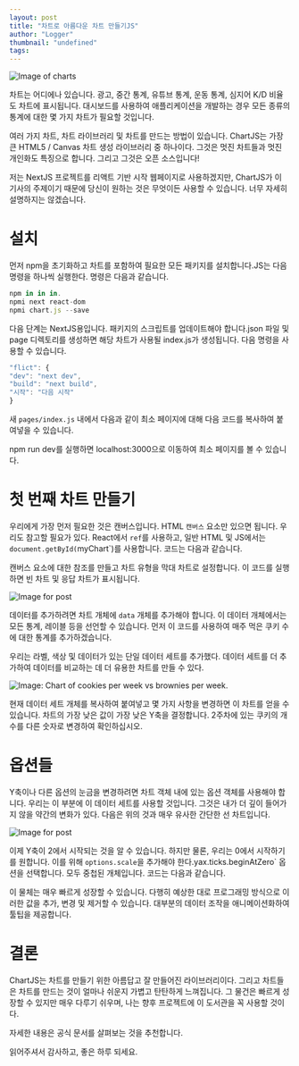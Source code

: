```yaml
---
layout: post
title: "차트로 아름다운 차트 만들기JS"
author: "Logger"
thumbnail: "undefined"
tags: 
---
```



![Image of charts](https://miro.medium.com/max/9620/1*mpyrgqwMjfclV2oN1U2VIA.jpeg)

차트는 어디에나 있습니다. 광고, 중간 통계, 유튜브 통계, 운동 통계, 심지어 K/D 비율도 차트에 표시됩니다. 대시보드를 사용하여 애플리케이션을 개발하는 경우 모든 종류의 통계에 대한 몇 가지 차트가 필요할 것입니다.

여러 가지 차트, 차트 라이브러리 및 차트를 만드는 방법이 있습니다. ChartJS는 가장 큰 HTML5 / Canvas 차트 생성 라이브러리 중 하나이다. 그것은 멋진 차트들과 멋진 개인화도 특징으로 합니다. 그리고 그것은 오픈 소스입니다!

저는 NextJS 프로젝트를 리액트 기반 시작 웹페이지로 사용하겠지만, ChartJS가 이 기사의 주제이기 때문에 당신이 원하는 것은 무엇이든 사용할 수 있습니다. 너무 자세히 설명하지는 않겠습니다.

# 설치

먼저 npm을 초기화하고 차트를 포함하여 필요한 모든 패키지를 설치합니다.JS는 다음 명령을 하나씩 실행한다. 명령은 다음과 같습니다.

```js
npm in in in.
npmi next react-dom
npmi chart.js --save
```

다음 단계는 NextJS용입니다. 패키지의 스크립트를 업데이트해야 합니다.json 파일 및 page 디렉토리를 생성하면 해당 차트가 사용될 index.js가 생성됩니다. 다음 명령을 사용할 수 있습니다.

```js
"flict": {
"dev": "next dev",
"build": "next build",
"시작": "다음 시작"
}
```

새 `pages/index.js` 내에서 다음과 같이 최소 페이지에 대해 다음 코드를 복사하여 붙여넣을 수 있습니다.

npm run dev를 실행하면 localhost:3000으로 이동하여 최소 페이지를 볼 수 있습니다.

# 첫 번째 차트 만들기

우리에게 가장 먼저 필요한 것은 캔버스입니다. HTML `캔버스` 요소만 있으면 됩니다. 우리도 참고할 필요가 있다. React에서 `ref`를 사용하고, 일반 HTML 및 JS에서는 `document.getById(`myChart`)를 사용합니다. 코드는 다음과 같습니다.

캔버스 요소에 대한 참조를 만들고 차트 유형을 막대 차트로 설정합니다. 이 코드를 실행하면 빈 차트 및 응답 차트가 표시됩니다.

![Image for post](https://miro.medium.com/max/498/1*J8J3q7edZLxIlmX03uN-xA.png)

데이터를 추가하려면 차트 개체에 `data` 개체를 추가해야 합니다. 이 데이터 개체에서는 모든 통계, 레이블 등을 선언할 수 있습니다. 먼저 이 코드를 사용하여 매주 먹은 쿠키 수에 대한 통계를 추가하겠습니다.

우리는 라벨, 색상 및 데이터가 있는 단일 데이터 세트를 추가했다. 데이터 세트를 더 추가하여 데이터를 비교하는 데 더 유용한 차트를 만들 수 있다.

![Image: Chart of cookies per week vs brownies per week.](https://miro.medium.com/max/738/1*L25OIa3ql18LGHg17EAc1w.png)

현재 데이터 세트 개체를 복사하여 붙여넣고 몇 가지 사항을 변경하면 이 차트를 얻을 수 있습니다. 차트의 가장 낮은 값이 가장 낮은 Y축을 결정합니다. 2주차에 있는 쿠키의 개수를 다른 숫자로 변경하여 확인하십시오.

# 옵션들

Y축이나 다른 옵션의 눈금을 변경하려면 차트 객체 내에 있는 옵션 객체를 사용해야 합니다. 우리는 이 부분에 이 데이터 세트를 사용할 것입니다. 그것은 내가 더 깊이 들어가지 않을 약간의 변화가 있다. 다음은 위의 것과 매우 유사한 간단한 선 차트입니다.

![Image for post](https://miro.medium.com/max/732/1*fDwnXnxl9BE52e0I76bCHQ.png)

이제 Y축이 2에서 시작되는 것을 알 수 있습니다. 하지만 물론, 우리는 0에서 시작하기를 원합니다. 이를 위해 `options.scale`을 추가해야 한다.yax.ticks.beginAtZero` 옵션을 선택합니다. 모두 중첩된 개체입니다. 코드는 다음과 같습니다.

이 물체는 매우 빠르게 성장할 수 있습니다. 다행히 예상한 대로 프로그래밍 방식으로 이러한 값을 추가, 변경 및 제거할 수 있습니다. 대부분의 데이터 조작을 애니메이션화하여 툴팁을 제공합니다.

# 결론

ChartJS는 차트를 만들기 위한 아름답고 잘 만들어진 라이브러리이다. 그리고 차트들은 차트를 만드는 것이 얼마나 쉬운지 가볍고 탄탄하게 느껴집니다. 그 물건은 빠르게 성장할 수 있지만 매우 다루기 쉬우며, 나는 향후 프로젝트에 이 도서관을 꼭 사용할 것이다.

자세한 내용은 공식 문서를 살펴보는 것을 추천합니다.

읽어주셔서 감사하고, 좋은 하루 되세요.